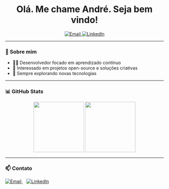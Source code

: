 <h1 align="center">Olá. Me chame André. Seja bem vindo!</h1>

<p align="center">
  <a href="mailto:dealmeida.andre08@gmail.com">
    <img src="https://img.shields.io/badge/email-D14836?style=for-the-badge&logo=gmail&logoColor=white" alt="Email" />
  </a>
  <a href="https://www.linkedin.com/in/anndremax">
    <img src="https://img.shields.io/badge/linkedin-0A66C2?style=for-the-badge&logo=linkedin&logoColor=white" alt="LinkedIn" />
  </a>
</p>

---

### 🧠 Sobre mim

- 👨‍💻 Desenvolvedor focado em aprendizado contínuo
- 🔧 Interessado em projetos open-source e soluções criativas
- 🚀 Sempre explorando novas tecnologias

---

### 📊 GitHub Stats

<div align="center">
  <img src="https://github-readme-stats.vercel.app/api?username=anndrem&show_icons=true&theme=github_dark&hide_border=true" height="160" />
  <img src="https://github-readme-stats.vercel.app/api/top-langs/?username=anndrem&layout=compact&theme=github_dark&hide_border=true" height="160" />
</div>

---

### 📫 Contato

<p>
  <a href="mailto:dealmeida.andre08@gmail.com">
    <img src="https://img.icons8.com/ios-filled/25/ffffff/gmail.png" alt="Email" />
  </a>
  &nbsp;&nbsp;
  <a href="https://www.linkedin.com/in/anndremax">
    <img src="https://img.icons8.com/ios-filled/25/ffffff/linkedin.png" alt="LinkedIn" />
  </a>
</p>

